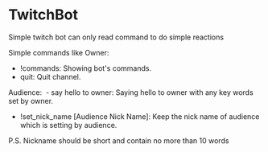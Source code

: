 # TwitchBot
Simple twitch bot can only read command to do simple reactions

Simple commands like
Owner:
  - !commands: Showing bot's commands.
  - quit: Quit channel.

Audience:
  - say hello to owner: Saying hello to owner with any key words set by owner.
  - !set_nick_name [Audience Nick Name]: Keep the nick name of audience which is setting by audience.

P.S. Nickname should be short and contain no more than 10 words
